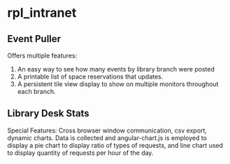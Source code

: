 # rpl_intranet


## Event Puller
Offers multiple features: 

<ol>
<li>An easy way to see how many events by library branch were posted </li>
<li>A printable list of space reservations that updates. </li>
<li>A persistent tile view display to show on multiple monitors throughout each branch.</li>
</ol>

## Library Desk Stats
Special Features: Cross browser window communication, csv export, dynamic charts.
Data is collected and angular-chart.js is employed to display a pie chart to display ratio of types of requests, and line chart used to display quantity of requests per hour of the day.
